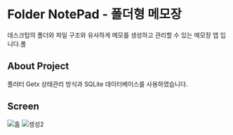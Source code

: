 # Folder NotePad - 폴더형 메모장
데스크탑의 폴더와 파일 구조와 유사하게 메모를 생성하고 관리할 수 있는 메모장 앱 입니다.폴

## About Project
플러터 Getx 상태관리 방식과 SQLite 데이터베이스를 사용하였습니다.


## Screen
![홈](https://user-images.githubusercontent.com/71866185/165798932-21d64492-40de-48ef-8d94-9a657be9b914.jpg)
![셍성2](https://user-images.githubusercontent.com/71866185/165799047-955ac7df-a067-4b2a-b077-f25c00c80765.jpg)
